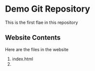 # Demo Git Repository

This is the first flae in this repository

## Website Contents

Here are the files in the website

1. index.html
2.